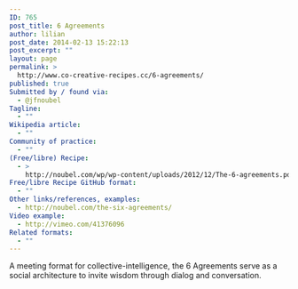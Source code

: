```yaml
---
ID: 765
post_title: 6 Agreements
author: lilian
post_date: 2014-02-13 15:22:13
post_excerpt: ""
layout: page
permalink: >
  http://www.co-creative-recipes.cc/6-agreements/
published: true
Submitted by / found via:
  - @jfnoubel
Tagline:
  - ""
Wikipedia article:
  - ""
Community of practice:
  - ""
(Free/libre) Recipe:
  - >
    http://noubel.com/wp/wp-content/uploads/2012/12/The-6-agreements.pdf
Free/libre Recipe GitHub format:
  - ""
Other links/references, examples:
  - http://noubel.com/the-six-agreements/
Video example:
  - http://vimeo.com/41376096
Related formats:
  - ""
---
```

A meeting format for collective-intelligence, the 6 Agreements serve as a social architecture to invite wisdom through dialog and conversation.